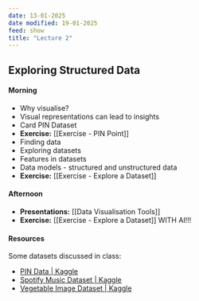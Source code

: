 ```yaml
---
date: 13-01-2025
date modified: 19-01-2025
feed: show
title: "Lecture 2"
---
```


## Exploring Structured Data
#### Morning
- Why visualise?
- Visual representations can lead to insights
- Card PIN Dataset
- **Exercise:** [[Exercise - PIN Point]]
- Finding data
- Exploring datasets
- Features in datasets
- Data models - structured and unstructured data
- **Exercise:** [[Exercise - Explore a Dataset]]

#### Afternoon
- **Presentations:** [[Data Visualisation Tools]]
- **Exercise:** [[Exercise - Explore a Dataset]] WITH AI!!!
#### Resources

Some datasets discussed in class:

- [PIN Data \| Kaggle](https://www.kaggle.com/datasets/rickborn62/pin-data?resource=download)
- [Spotify Music Dataset \| Kaggle](https://www.kaggle.com/datasets/solomonameh/spotify-music-dataset)
- [Vegetable Image Dataset \| Kaggle](https://www.kaggle.com/datasets/misrakahmed/vegetable-image-dataset)

